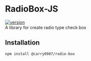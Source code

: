 # RadioBox-JS
[![version](https://img.shields.io/npm/v/@carry0987/radio-box.svg)](https://www.npmjs.com/package/@carry0987/radio-box)  
A library for create radio type check box

## Installation
```bash
npm install @carry0987/radio-box
```
